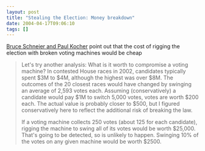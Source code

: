 ```yaml
---
layout: post
title: "Stealing the Election: Money breakdown"
date: 2004-04-17T09:06:10
tags: []
---
```


[Bruce Schneier and Paul Kocher][1] point out that the cost of rigging the election with broken voting machines would be cheap

> Let's try another analysis: What is it worth to compromise a voting machine? In contested House races in 2002, candidates typically spent $3M to $4M, although the highest was over $8M. The outcomes of the 20 closest races would have changed by swinging an average of 2,593 votes each. Assuming (conservatively) a candidate would pay $1M to switch 5,000 votes, votes are worth $200 each. The actual value is probably closer to $500, but I figured conservatively here to reflect the additional risk of breaking the law.
>
> If a voting machine collects 250 votes (about 125 for each candidate), rigging the machine to swing all of its votes would be worth $25,000. That's going to be detected, so is unlikely to happen. Swinging 10% of the votes on any given machine would be worth $2500.

   [1]: http://www.schneier.com/crypto-gram-0404.html#4
